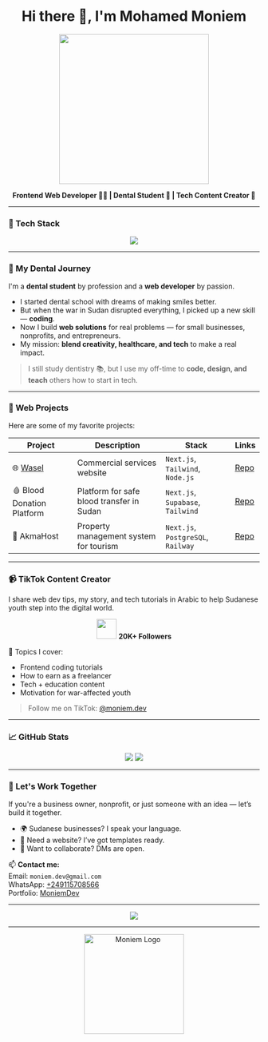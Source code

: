 <h1 align="center">Hi there 👋, I'm Mohamed Moniem</h1>

<p align="center">
  <img src="https://media.giphy.com/media/qgQUggAC3Pfv687qPC/giphy.gif" width="300" />
</p>

<p align="center">
  <strong>Frontend Web Developer 👨‍💻 | Dental Student 🦷 | Tech Content Creator 🎥</strong>
</p>

---

### 🔧 Tech Stack

<p align="center">
  <img src="https://skillicons.dev/icons?i=html,css,js,react,nextjs,tailwind,figma,github,git" />
</p>

---

### 🦷 My Dental Journey

I'm a **dental student** by profession and a **web developer** by passion.

- I started dental school with dreams of making smiles better.
- But when the war in Sudan disrupted everything, I picked up a new skill — **coding**.
- Now I build **web solutions** for real problems — for small businesses, nonprofits, and entrepreneurs.
- My mission: **blend creativity, healthcare, and tech** to make a real impact.

> I still study dentistry 📚, but I use my off-time to **code, design, and teach** others how to start in tech.

---

### 🚀 Web Projects

Here are some of my favorite projects:

| Project | Description | Stack | Links |
|--------|-------------|-------|-------|
| 🌐 [Wasel](https://your-link.com) | Commercial services website | `Next.js`, `Tailwind`, `Node.js` | [Repo](#) |
| 🩸 Blood Donation Platform | Platform for safe blood transfer in Sudan | `Next.js`, `Supabase`, `Tailwind` | [Repo](#) |
| 🏡 AkmaHost | Property management system for tourism | `Next.js`, `PostgreSQL`, `Railway` | [Repo](#) |

---

### 📹 TikTok Content Creator

<p>
I share web dev tips, my story, and tech tutorials in Arabic to help Sudanese youth step into the digital world.
</p>

<p align="center">
  <img src="https://cdn-icons-png.flaticon.com/512/3046/3046121.png" width="40"/> <strong>20K+ Followers</strong>
</p>

📍 Topics I cover:
- Frontend coding tutorials
- How to earn as a freelancer
- Tech + education content
- Motivation for war-affected youth

> Follow me on TikTok: [@moniem.dev](https://www.tiktok.com/@moniem.dev)

---

### 📈 GitHub Stats

<p align="center">
  <img src="https://github-readme-stats.vercel.app/api?username=moniemdev&show_icons=true&theme=radical" />
  <img src="https://github-readme-stats.vercel.app/api/top-langs/?username=moniemdev&layout=compact&theme=radical" />
</p>

---

### 💼 Let's Work Together

If you're a business owner, nonprofit, or just someone with an idea — let’s build it together.

- 🌍 Sudanese businesses? I speak your language.
- 🎨 Need a website? I’ve got templates ready.
- 💬 Want to collaborate? DMs are open.

📫 **Contact me:**  
Email: `moniem.dev@gmail.com`  
WhatsApp: [+249115708566](https://wa.me/message/KQQ4SDGCEGNYJ1?src=qr)  
Portfolio: [MoniemDev](https:/moniem.vercel.app/)  

---

<p align="center">
  <img src="https://readme-typing-svg.demolab.com?font=Fira+Code&duration=3000&pause=1000&center=true&vCenter=true&width=440&lines=Frontend+Developer+%F0%9F%96%A5%EF%B8%8F;Dental+Student+%F0%9F%A6%B7;Digital+Educator+%F0%9F%93%9A;Open+to+Collaborate+%E2%9C%8F%EF%B8%8F" />
</p>

---

<p align="center">
  <img src="https://moniemdev.vercel.app/Moniem.jpeg" width="200" alt="Moniem Logo"/>
</p>
